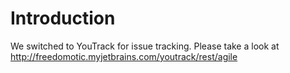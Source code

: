 # Introduction #

We switched to YouTrack for issue tracking.
Please take a look at http://freedomotic.myjetbrains.com/youtrack/rest/agile

